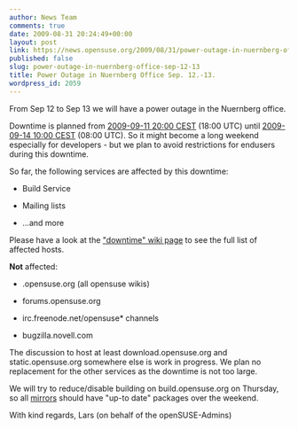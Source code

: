 ```yaml
---
author: News Team
comments: true
date: 2009-08-31 20:24:49+00:00
layout: post
link: https://news.opensuse.org/2009/08/31/power-outage-in-nuernberg-office-sep-12-13/
published: false
slug: power-outage-in-nuernberg-office-sep-12-13
title: Power Outage in Nuernberg Office Sep. 12.-13.
wordpress_id: 2059
---
```


From Sep 12 to Sep 13 we will have a power outage in the Nuernberg office.

Downtime is planned from [2009-09-11 20:00 CEST](//www.worldtimeserver.com/convert_time_in_UTC.aspx?y=2009&mo=9&d=11&h=13&mn=00) (18:00 UTC) until [2009-09-14 10:00 CEST](//www.worldtimeserver.com/convert_time_in_UTC.aspx?y=2009&mo=09&d=14&h=7&mn=00) (08:00 UTC). So it might become a long weekend especially for developers - but we plan to avoid restrictions for endusers during this downtime.

So far, the following services are affected by this downtime:



	
  * Build Service

	
  * Mailing lists

	
  * ...and more


Please have a look at the ["downtime" wiki page](//en.opensuse.org/Downtime/2009-09-11) to see the full list of affected hosts.

**Not** affected:



	
  * <lang>.opensuse.org (all opensuse wikis)

	
  * forums.opensuse.org

	
  * irc.freenode.net/opensuse* channels

	
  * bugzilla.novell.com


The discussion to host at least download.opensuse.org and static.opensuse.org somewhere else is work in progress. We plan no replacement for the other services as the downtime is not too large.

We will try to reduce/disable building on build.opensuse.org on Thursday, so all [mirrors](//en.opensuse.org/Mirrors) should have "up-to date" packages over the weekend.

With kind regards,
Lars (on behalf of the openSUSE-Admins)
